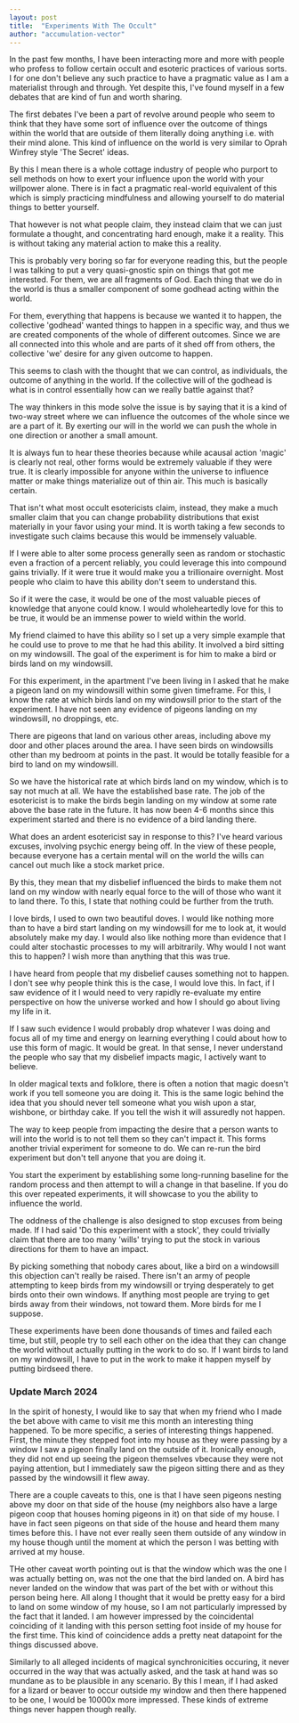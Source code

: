 ```yaml
---
layout: post
title:  "Experiments With The Occult"
author: "accumulation-vector"
---
```


In the past few months, I have been interacting more and more with people who profess to follow certain occult and esoteric practices of various sorts. I for one don't believe any such practice to have a pragmatic value as I am a materialist through and through. Yet despite this, I've found myself in a few debates that are kind of fun and worth sharing.

The first debates I've been a part of revolve around people who seem to think that they have some sort of influence over the outcome of things within the world that are outside of them literally doing anything i.e. with their mind alone. This kind of influence on the world is very similar to Oprah Winfrey style 'The Secret' ideas. 

By this I mean there is a whole cottage industry of people who purport to sell methods on how to exert your influence upon the world with your willpower alone. There is in fact a pragmatic real-world equivalent of this which is simply practicing mindfulness and allowing yourself to do material things to better yourself.

That however is not what people claim, they instead claim that we can just formulate a thought, and concentrating hard enough, make it a reality. This is without taking any material action to make this a reality.

This is probably very boring so far for everyone reading this, but the people I was talking to put a very quasi-gnostic spin on things that got me interested. For them, we are all fragments of God. Each thing that we do in the world is thus a smaller component of some godhead acting within the world.

For them, everything that happens is because we wanted it to happen, the collective 'godhead' wanted things to happen in a specific way, and thus we are created components of the whole of different outcomes. Since we are all connected into this whole and are parts of it shed off from others, the collective 'we' desire for any given outcome to happen.

This seems to clash with the thought that we can control, as individuals, the outcome of anything in the world. If the collective will of the godhead is what is in control essentially how can we really battle against that?

The way thinkers in this mode solve the issue is by saying that it is a kind of two-way street where we can influence the outcomes of the whole since we are a part of it. By exerting our will in the world we can push the whole in one direction or another a small amount.

It is always fun to hear these theories because while acausal action 'magic' is clearly not real, other forms would be extremely valuable if they were true. It is clearly impossible for anyone within the universe to influence matter or make things materialize out of thin air. This much is basically certain.

That isn't what most occult esotericists claim, instead, they make a much smaller claim that you can change probability distributions that exist materially in your favor using your mind. It is worth taking a few seconds to investigate such claims because this would be immensely valuable.

If I were able to alter some process generally seen as random or stochastic even a fraction of a percent reliably, you could leverage this into compound gains trivially. If it were true it would make you a trillionaire overnight. Most people who claim to have this ability don't seem to understand this.

So if it were the case, it would be one of the most valuable pieces of knowledge that anyone could know. I would wholeheartedly love for this to be true, it would be an immense power to wield within the world.

My friend claimed to have this ability so I set up a very simple example that he could use to prove to me that he had this ability. It involved a bird sitting on my windowsill. The goal of the experiment is for him to make a bird or birds land on my windowsill.

For this experiment, in the apartment I've been living in I asked that he make a pigeon land on my windowsill within some given timeframe. For this, I know the rate at which birds land on my windowsill prior to the start of the experiment. I have not seen any evidence of pigeons landing on my windowsill, no droppings, etc.

There are pigeons that land on various other areas, including above my door and other places around the area. I have seen birds on windowsills other than my bedroom at points in the past. It would be totally feasible for a bird to land on my windowsill.

So we have the historical rate at which birds land on my window, which is to say not much at all. We have the established base rate. The job of the esotericist is to make the birds begin landing on my window at some rate above the base rate in the future. It has now been 4-6 months since this experiment started and there is no evidence of a bird landing there.

What does an ardent esotericist say in response to this? I've heard various excuses, involving psychic energy being off. In the view of these people, because everyone has a certain mental will on the world the wills can cancel out much like a stock market price.

By this, they mean that my disbelief influenced the birds to make them not land on my window with nearly equal force to the will of those who want it to land there. To this, I state that nothing could be further from the truth.

I love birds, I used to own two beautiful doves. I would like nothing more than to have a bird start landing on my windowsill for me to look at, it would absolutely make my day. I would also like nothing more than evidence that I could alter stochastic processes to my will arbitrarily. Why would I not want this to happen? I wish more than anything that this was true.

I have heard from people that my disbelief causes something not to happen. I don't see why people think this is the case, I would love this. In fact, if I saw evidence of it I would need to very rapidly re-evaluate my entire perspective on how the universe worked and how I should go about living my life in it.

If I saw such evidence I would probably drop whatever I was doing and focus all of my time and energy on learning everything I could about how to use this form of magic. It would be great. In that sense, I never understand the people who say that my disbelief impacts magic, I actively want to believe.

In older magical texts and folklore, there is often a notion that magic doesn't work if you tell someone you are doing it. This is the same logic behind the idea that you should never tell someone what you wish upon a star, wishbone, or birthday cake. If you tell the wish it will assuredly not happen.

The way to keep people from impacting the desire that a person wants to will into the world is to not tell them so they can't impact it. This forms another trivial experiment for someone to do. We can re-run the bird experiment but don't tell anyone that you are doing it.

You start the experiment by establishing some long-running baseline for the random process and then attempt to will a change in that baseline. If you do this over repeated experiments, it will showcase to you the ability to influence the world.

The oddness of the challenge is also designed to stop excuses from being made. If I had said 'Do this experiment with a stock', they could trivially claim that there are too many 'wills' trying to put the stock in various directions for them to have an impact. 

By picking something that nobody cares about, like a bird on a windowsill this objection can't really be raised. There isn't an army of people attempting to keep birds from my windowsill or trying desperately to get birds onto their own windows. If anything most people are trying to get birds away from their windows, not toward them. More birds for me I suppose.

These experiments have been done thousands of times and failed each time, but still, people try to sell each other on the idea that they can change the world without actually putting in the work to do so. If I want birds to land on my windowsill, I have to put in the work to make it happen myself by putting birdseed there. 

### Update March 2024

In the spirit of honesty, I would like to say that when my friend who I made the bet above with came to visit me this month an interesting thing happened. To be more specific, a series of interesting things happened. First, the minute they stepped foot into my house as they were passing by a window I saw a pigeon finally land on the outside of it. Ironically enough, they did not end up seeing the pigeon themselves vbecause they were not paying attention, but I immediately saw the pigeon sitting there and as they passed by the windowsill it flew away.

There are a couple caveats to this, one is that I have seen pigeons nesting above my door on that side of the house (my neighbors also have a large pigeon coop that houses homing pigeons in it) on that side of my house. I have in fact seen pigeons on that side of the house and heard them many times before this. I have not ever really seen them outside of any window in my house though until the moment at which the person I was betting with arrived at my house.

THe other caveat worth pointing out is that the window which was the one I was actually betting on, was not the one that the bird landed on. A bird has never landed on the window that was part of the bet with or without this person being here. All along I thought that it would be pretty easy for a bird to land on some window of my house, so I am not particularly impressed by the fact that it landed. I am however impressed by the coincidental coinciding of it landing with this person setting foot inside of my house for the first time. This kind of coincidence adds a pretty neat datapoint for the things discussed above.

Similarly to all alleged incidents of magical synchronicities occuring, it never occurred in the way that was actually asked, and the task at hand was so mundane as to be plausible in any scenario. By this I mean, if I had asked for a lizard or beaver to occur outside my window and then there happened to be one, I would be 10000x more impressed. These kinds of extreme things never happen though really.


